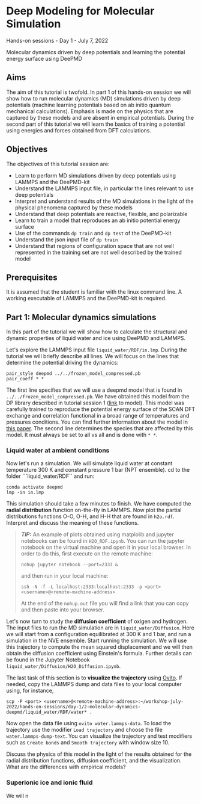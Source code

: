 # Deep Modeling for Molecular Simulation
Hands-on sessions - Day 1 - July 7, 2022

Molecular dynamics driven by deep potentials and learning the potential energy surface using DeePMD

## Aims

The aim of this tutorial is twofold. In part 1 of this hands-on session we will show how to run molecular dynamics (MD) simulations driven by deep potentials (machine learning potentials based on ab initio quantum mechanical calculations). Emphasis is made on the physics that are captured by these models and are absent in empirical potentials. During the second part of this tutorial we will learn the basics of training a potential using energies and forces obtained from DFT calculations.

## Objectives

The objectives of this tutorial session are:
- Learn to perform MD simulations driven by deep potentials using LAMMPS and the DeePMD-kit
- Understand the LAMMPS input file, in particular the lines relevant to use deep potentials
- Interpret and understand results of the MD simulations in the light of the physical phenomena captured by these models
- Understand that deep potentials are reactive, flexible, and polarizable
- Learn to train a model that reproduces an ab initio potential energy surface
- Use of the commands ```dp train``` and ```dp test``` of the DeePMD-kit
- Understand the json input file of ```dp train```
- Understand that regions of configuration space that are not well represented in the training set are not well described by the trained model

## Prerequisites

It is assumed that the student is familiar with the linux command line. A working executable of LAMMPS and the DeePMD-kit is required.

## Part 1: Molecular dynamics simulations 

In this part of the tutorial we will show how to calculate the structural and dynamic properties of liquid water and ice using DeePMD and LAMMPS.

Let's explore the LAMMPS input file ```liquid_water/RDF/in.lmp```.
During the tutorial we will briefly describe all lines.
We will focus on the lines that determine the potential driving the dynamics:
```
pair_style deepmd ../../frozen_model_compressed.pb
pair_coeff * *
```
The first line specifies that we will use a deepmd model that is found in ```../../frozen_model_compressed.pb```.
We have obtained this model from the DP library described in tutorial session 1 ([link](https://dplibrary.deepmd.net/#/project_details?project_id=202206.001) to model).
This model was carefully trained to reproduce the potential energy surface of the SCAN DFT exchange and correlation functional in a broad range of temperatures and pressures conditions.
You can find further information about the model in [this paper](https://journals.aps.org/prl/abstract/10.1103/PhysRevLett.126.236001).
The second line determines the species that are affected by this model. It must always be set to all vs all and is done with ```* *```.

### Liquid water at ambient conditions

Now let's run a simulation.
We will simulate liquid water at constant temperature 300 K and constant pressure 1 bar (NPT ensemble).
cd to the folder ```liquid_water/RDF`` and run:
```
conda activate deepmd
lmp -in in.lmp
```
This simulation should take a few minutes to finish.
We have computed the **radial distribution** function on-the-fly in LAMMPS.
Now plot the partial distributions functions O-O, O-H, and H-H that are found in ```h2o.rdf```.
Interpret and discuss the meaning of these functions.

> **_TIP:_** An example of plots obtained using matplolib and jupyter notebooks can be found in ```H2O_RDF.ipynb```.
> You can run the jupyter notebook on the virtual machine and open it in your local browser.
> In order to do this, first execute on the remote machine:
> ```
> nohup jupyter notebook --port=2333 &
> ```
> and then run in your local machine:
> ```
> ssh -N -f -L localhost:2333:localhost:2333 -p <port> <username>@<remote-machine-address>
> ```
> At the end of the ```nohup.out``` file you will find a link that you can copy and then paste into your browser.

Let's now turn to study the **diffusion coefficient** of oxigen and hydrogen.
The input files to run the MD simulation are in ```liquid_water/Diffusion```.
Here we will start from a configuration equilibrated at 300 K and 1 bar, and run a simulation in the NVE ensemble.
Start running the simulation.
We will use this trajectory to compute the mean squared displacement and we will then obtain the diffusion coefficient using Einstein's formula.
Further details can be found in the Jupyter Notebook ```liquid_water/Diffusion/H2O_Diffusion.ipynb```.

The last task of this section is to **visualize the trajectory** using [Ovito](https://www.ovito.org/).
If needed, copy the LAMMPS dump and data files to your local computer using, for instance,
```
scp -P <port> <username>@<remote-machine-address>:~/workshop-july-2022/hands-on-sessions/day-1/2-molecular-dynamics-deepmd/liquid_water/RDF/water* .
```
Now open the data file using ```ovito water.lammps-data```.
To load the trajectory use the modifier ```Load trajectory``` and choose the file ```water.lammps-dump-text```.
You can visualize the trajectory and test modifiers such as ```Create bonds``` and ```Smooth trajectory``` with window size 10.

Discuss the physics of this model in the light of the results obtained for the radial distribution functions, diffusion coefficient, and the visualization.
What are the differences with empirical models?

### Superionic ice and ionic fluid

We will n
